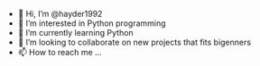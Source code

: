 - 👋 Hi, I’m @hayder1992
- 👀 I’m interested in Python programming
- 🌱 I’m currently learning Python
- 💞️ I’m looking to collaborate on new projects that fits bigenners 
- 📫 How to reach me ...

<!---
hayder1992/hayder1992 is a ✨ special ✨ repository because its `README.md` (this file) appears on your GitHub profile.
You can click the Preview link to take a look at your changes.
--->
